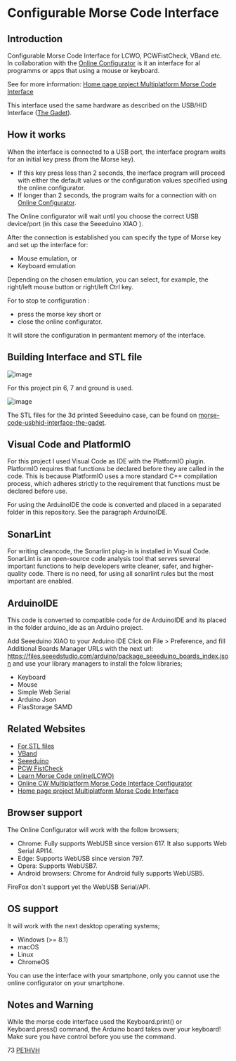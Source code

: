 Configurable Morse Code Interface
=================================

Introduction
---------------

Configurable Morse Code Interface for LCWO, PCWFistCheck, VBand etc. In collaboration with the [Online Configurator](https://www.pe1hvh.nl/cw_online_configurator/) is it an interface for al programms or apps that using a mouse or keyboard.

 
See for more information: [Home page project Multiplatform Morse Code Interface ](https://www.pe1hvh.nl/?cursus=morse-multiplatform-interface)

This interface used the same hardware as described on the USB/HID Interface ([The Gadet](https://hackaday.io/project/184702-morse-code-usbhid-interface-the-gadet)).


How it works
------------

When the interface is connected to a USB port, the interface program waits for an initial key press (from the Morse key).

- If this key press less than 2 seconds, the inerface program will proceed with either the default values or the configuration values specified using the online configurator.
- If longer than 2 seconds, the program waits for a connection with on [Online Configurator](https://www.pe1hvh.nl/cw_online_configurator/). 


The Online configurator will wait until you choose the correct USB device/port (in this case the Seeeduino XIAO ).

After the connection is established you can specify the type of Morse key and set up the interface for:
- Mouse emulation, or
- Keyboard emulation

Depending on the chosen emulation, you can select, for example, the right/left mouse button or right/left Ctrl key.

For to stop te configuration :
- press the morse key short or
- close the online configurator. 

It will store the configuration in permantent memory of the interface.


Building Interface and STL file
-------------------------------

![image](https://github.com/user-attachments/assets/cddb993a-dabf-4d2f-94d4-71d31f3f7a09)

For this project pin 6, 7  and ground is used.

![image](https://github.com/user-attachments/assets/9772ca79-4dc4-4013-a776-0f0fd51553f1)

The STL files for the 3d printed Seeeduino case, can be found on [morse-code-usbhid-interface-the-gadet](https://hackaday.io/project/184702-morse-code-usbhid-interface-the-gadet).


Visual Code and PlatformIO
-------------------------

For this project I used Visual Code as IDE with the PlatformIO plugin. 
PlatformIO requires that functions be declared before they are called in the code. This is because PlatformIO uses a more standard C++ compilation process, which adheres strictly to the requirement that functions must be declared before use.

For using the ArduinoIDE the code is converted and placed in a separated folder in this repository. See the paragraph ArduinoIDE.


SonarLint
---------

For writing cleancode, the Sonarlint plug-in is installed in Visual Code. SonarLint is an open-source code analysis tool that serves several important functions to help developers write cleaner, safer, and higher-quality code. There is no need, for using all sonarlint rules but the most important are enabled.


ArduinoIDE
----------
This code is converted to compatible code for de ArduinoIDE and its placed in the folder arduino_ide as an Arduino project.

 Add Seeeduino XIAO to your Arduino IDE
 Click on File > Preference, and fill Additional Boards Manager URLs with the next url: https://files.seeedstudio.com/arduino/package_seeeduino_boards_index.json
 and use your library managers to install the folow libraries;
 - Keyboard
 - Mouse
 - Simple Web Serial
 - Arduino Json
 - FlasStorage SAMD


Related Websites
---------------

- [For STL files](https://hackaday.io/project/184702-morse-code-usbhid-interface-the-gadet)
- [VBand](https://hamradio.solutions/vband/)
- [Seeeduino](https://wiki.seeedstudio.com/Seeed_Arduino_Boards/)
- [PCW FistCheck](https://www.qsl.net/dj7hs/download.htm)
- [Learn Morse Code online(LCWO)](https://lcwo.net/)
- [Online CW Multiplatform Morse Code Interface Configurator](https://www.pe1hvh.nl/cw_online_configurator/)
- [Home page project Multiplatform Morse Code Interface ](https://www.pe1hvh.nl/?cursus=morse-multiplatform-interface)


Browser support
---------------

The Online Configurator will work with the follow browsers;

- Chrome: Fully supports WebUSB since version 617. It also supports Web Serial API14.
- Edge: Supports WebUSB since version 797.
- Opera: Supports WebUSB7.
- Android browsers: Chrome for Android fully supports WebUSB5. 

FireFox don´t support yet the WebUSB Serial/API.


OS support
----------

It will work with the next desktop operating systems;

- Windows (>= 8.1)
- macOS
- Linux
- ChromeOS

You can use the interface with your smartphone, only you cannot use the online configurator on your smartphone. 


Notes and Warning
-----------------

While the morse code interface used the Keyboard.print() or Keyboard.press() command, the Arduino board takes over your keyboard! Make sure you have control before you use the command. 

73 [PE1HVH ](https://www.pe1hvh.nl)


